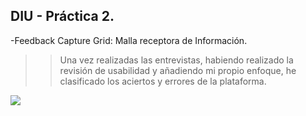 ## DIU - Práctica 2.

-Feedback Capture Grid: Malla receptora de Información.

>> Una vez realizadas las entrevistas, habiendo realizado la revisión de usabilidad y añadiendo mi propio enfoque, he clasificado los aciertos y errores de la plataforma.

![](.img/Malla_receptora_de_informacion.png)


